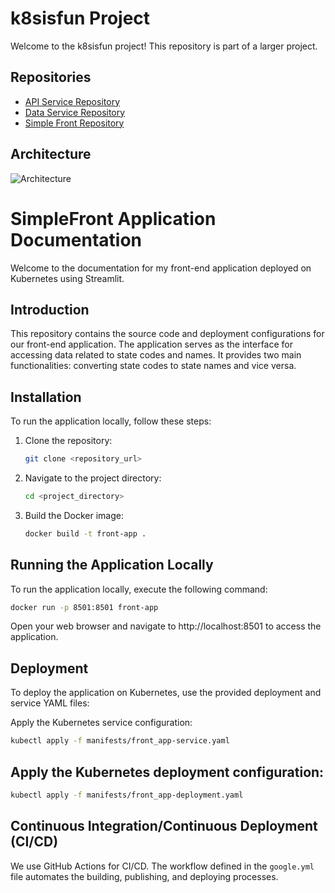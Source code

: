 # k8sisfun Project

Welcome to the k8sisfun project! This repository is part of a larger project.

## Repositories

- [API Service Repository](https://github.com/Nivrin/k8sIsFun-APIService)
- [Data Service Repository](https://github.com/Nivrin/k8sIsFun-DataService)
- [Simple Front Repository](https://github.com/Nivrin/k8sIsFun-SimpleFront)

## Architecture

![Architecture](architecture.png)

# SimpleFront Application Documentation

Welcome to the documentation for my front-end application deployed on Kubernetes using Streamlit.

## Introduction

This repository contains the source code and deployment configurations for our front-end application. The application serves as the interface for accessing data related to state codes and names. It provides two main functionalities: converting state codes to state names and vice versa.

## Installation

To run the application locally, follow these steps:

1. Clone the repository:

    ```bash
    git clone <repository_url>
    ```

2. Navigate to the project directory:

    ```bash
    cd <project_directory>
    ```

3. Build the Docker image:

    ```bash
    docker build -t front-app .
    ```

## Running the Application Locally

To run the application locally, execute the following command:

```bash
docker run -p 8501:8501 front-app
 ```

Open your web browser and navigate to http://localhost:8501 to access the application.

## Deployment

To deploy the application on Kubernetes, use the provided deployment and service YAML files:

Apply the Kubernetes service configuration:

```bash
kubectl apply -f manifests/front_app-service.yaml
```
## Apply the Kubernetes deployment configuration:

```bash
kubectl apply -f manifests/front_app-deployment.yaml
```
## Continuous Integration/Continuous Deployment (CI/CD)

We use GitHub Actions for CI/CD. The workflow defined in the `google.yml` file automates the building, publishing, and deploying processes.
